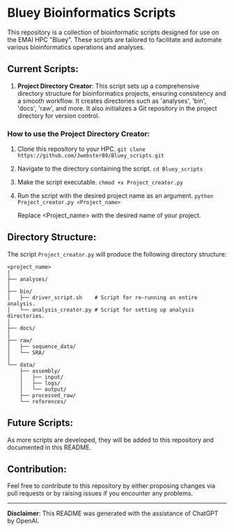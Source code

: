 # Bluey Bioinformatics Scripts

This repository is a collection of bioinformatic scripts designed for use on the EMAI HPC "Bluey". These scripts are tailored to facilitate and automate various bioinformatics operations and analyses.

## Current Scripts:

1. **Project Directory Creator**: This script sets up a comprehensive directory structure for bioinformatics projects, ensuring consistency and a smooth workflow. It creates directories such as 'analyses', 'bin', 'docs', 'raw', and more. It also initializes a Git repository in the project directory for version control. 

### How to use the Project Directory Creator:

1. Clone this repository to your HPC.
   `
   git clone https://github.com/Jwebster89/Bluey_scripts.git
   `

2. Navigate to the directory containing the script.
   `
   cd Bluey_scripts
   `

3. Make the script executable.
   `
   chmod +x Project_creator.py
   `

4. Run the script with the desired project name as an argument.
   `
   python Project_creator.py <Project_name>
   `

   Replace <Project_name> with the desired name of your project.

## Directory Structure:

The script `Project_creator.py` will produce the following directory structure:

```
<project_name>
│
├── analyses/
│
├── bin/
│   ├── driver_script.sh    # Script for re-running an entire analysis.
│   └── analysis_creator.py # Script for setting up analysis directories.
│
├── docs/
│
├── raw/
│   ├── sequence_data/
│   └── SRA/
│
└── data/
    ├── assembly/
    │   ├── input/
    │   ├── logs/
    │   └── output/
    ├── processed_raw/
    └── references/
```

## Future Scripts:

As more scripts are developed, they will be added to this repository and documented in this README.

## Contribution:

Feel free to contribute to this repository by either proposing changes via pull requests or by raising issues if you encounter any problems.


---

**Disclaimer**: This README was generated with the assistance of ChatGPT by OpenAI.
